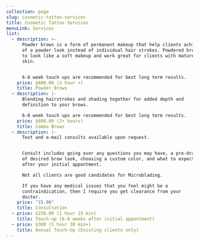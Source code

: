```yaml
---
collection: page
slug: cosmetic-tattoo-services
title: Cosmetic Tattoo Services
menuLink: Services
list:
  - description: >-
      Powder brows is a form of permanent makeup that help clients achieve more
      of a powder look instead of individual hair strokes. Powdered brows heal
      to look like a soft makeup and work great for clients with mature or oily
      skin.


      6-8 week touch ups are recommended for best long term results.
    price: $600.00 (2 hour +)
    title: Powder Brows
  - description: |-
      Blending hairstrokes and shading together for added depth and
      definition to your brows.

      6-8 week touch ups are recommended for best long term results.
    price: $600.00 (2+ hours)
    title: Combo Brows
  - description: |-
      Text and e-mail consults available upon request.


      Consult includes going over any questions you may have, a pre-draw
      of desired brow look, choosing a custom color, and what to expect
      after your initial appontment.

      Not all clients are good candidates for Microblading. 

      If you have any medical issues that you feel might be a
      contraindication, then I require you get clearance from your
      doctor.
    price: "15.00"
    title: Consultation
  - price: $150.00 (1 hour 15 min)
    title: Touch-up (6-8 weeks after initial appontment)
  - price: $300 (1 hour 30 min+)
    title: Annual Touch-Up (Existing clients only)
---
```

